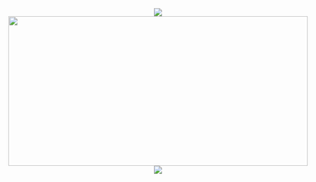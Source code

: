 <div style="display: flex; flex-direction: column; align-items: center;">
  <img src="https://capsule-render.vercel.app/api?type=waving&color=BDBDC8&height=150&section=header" />
  <a href="https://github.com/devxb/gitanimals">
  <img
    src="https://render.gitanimals.org/farms/Taeyoon-dev"
    width="600"
    height="300"
  />
  </a>
  <img src="https://capsule-render.vercel.app/api?type=waving&color=BDBDC8&height=150&section=footer" />
</div>
